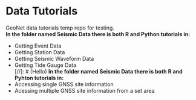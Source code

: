 # Data Tutorials
GeoNet data tutorials temp repo for testing. <br />
**In the folder named Seismic Data there is both R and Python tutorials in:**
- Getting Event Data
- Getting Station Data
- Getting Seismic Waveform Data
- Getting Tide Gauge Data <br />
[//]: # (Hello)
**In the folder named Seismic Data there is both R and Pyhton tutorials in:**
- Accessing single GNSS site information
- Acessing multiple GNSS site information from a set area
